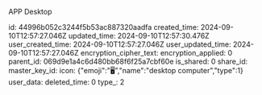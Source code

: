 APP Desktop

id: 44996b052c3244f5b53ac887320aadfa
created_time: 2024-09-10T12:57:27.046Z
updated_time: 2024-09-10T12:57:30.476Z
user_created_time: 2024-09-10T12:57:27.046Z
user_updated_time: 2024-09-10T12:57:27.046Z
encryption_cipher_text: 
encryption_applied: 0
parent_id: 069d9e1a4c6d480bb68f6f25a7cbf60e
is_shared: 0
share_id: 
master_key_id: 
icon: {"emoji":"🖥️","name":"desktop computer","type":1}
user_data: 
deleted_time: 0
type_: 2